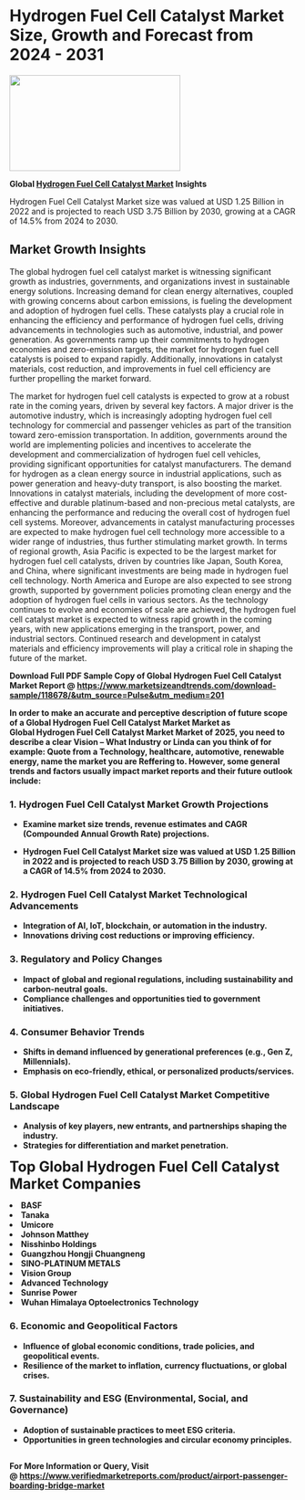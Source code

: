 <H1>Hydrogen Fuel Cell Catalyst Market Size, Growth and Forecast from 2024 - 2031</H1><img class="aligncenter size-medium wp-image-584254" src="https://thirdeyenews.in/wp-content/uploads/2024/09/Global-Market-Research-300x168.jpeg" alt="" width="300" height="168" /><p><strong>Global&nbsp;<a href="https://www.marketsizeandtrends.com/download-sample/118678/&amp;utm_source=Pulse&amp;utm_medium=201">Hydrogen Fuel Cell Catalyst Market</a> Insights</strong></p><p>Hydrogen Fuel Cell Catalyst Market size was valued at USD 1.25 Billion in 2022 and is projected to reach USD 3.75 Billion by 2030, growing at a CAGR of 14.5% from 2024 to 2030.</p><p><h2>Market Growth Insights</h2> <p>The global hydrogen fuel cell catalyst market is witnessing significant growth as industries, governments, and organizations invest in sustainable energy solutions. Increasing demand for clean energy alternatives, coupled with growing concerns about carbon emissions, is fueling the development and adoption of hydrogen fuel cells. These catalysts play a crucial role in enhancing the efficiency and performance of hydrogen fuel cells, driving advancements in technologies such as automotive, industrial, and power generation. As governments ramp up their commitments to hydrogen economies and zero-emission targets, the market for hydrogen fuel cell catalysts is poised to expand rapidly. Additionally, innovations in catalyst materials, cost reduction, and improvements in fuel cell efficiency are further propelling the market forward.</p> <p><strong></strong></p> <p>The market for hydrogen fuel cell catalysts is expected to grow at a robust rate in the coming years, driven by several key factors. A major driver is the automotive industry, which is increasingly adopting hydrogen fuel cell technology for commercial and passenger vehicles as part of the transition toward zero-emission transportation. In addition, governments around the world are implementing policies and incentives to accelerate the development and commercialization of hydrogen fuel cell vehicles, providing significant opportunities for catalyst manufacturers. The demand for hydrogen as a clean energy source in industrial applications, such as power generation and heavy-duty transport, is also boosting the market. Innovations in catalyst materials, including the development of more cost-effective and durable platinum-based and non-precious metal catalysts, are enhancing the performance and reducing the overall cost of hydrogen fuel cell systems. Moreover, advancements in catalyst manufacturing processes are expected to make hydrogen fuel cell technology more accessible to a wider range of industries, thus further stimulating market growth. In terms of regional growth, Asia Pacific is expected to be the largest market for hydrogen fuel cell catalysts, driven by countries like Japan, South Korea, and China, where significant investments are being made in hydrogen fuel cell technology. North America and Europe are also expected to see strong growth, supported by government policies promoting clean energy and the adoption of hydrogen fuel cells in various sectors. As the technology continues to evolve and economies of scale are achieved, the hydrogen fuel cell catalyst market is expected to witness rapid growth in the coming years, with new applications emerging in the transport, power, and industrial sectors. Continued research and development in catalyst materials and efficiency improvements will play a critical role in shaping the future of the market. <p><strong></p><p><span class=""><strong>Download Full PDF Sample Copy of Global Hydrogen Fuel Cell Catalyst Market Report</strong> @ <a href="https://www.marketsizeandtrends.com/download-sample/118678/&amp;utm_source=Pulse&amp;utm_medium=201" target="_blank">https://www.marketsizeandtrends.com/download-sample/118678/&amp;utm_source=Pulse&amp;utm_medium=201</a></span></p><p>In order to make an accurate and perceptive description of future scope of a Global&nbsp;Hydrogen Fuel Cell Catalyst Market Market as Global&nbsp;Hydrogen Fuel Cell Catalyst Market Market of 2025, you need to describe a clear Vision &ndash; What Industry or Linda can you think of for example: Quote from a Technology, healthcare, automotive, renewable energy, name the market you are Reffering to. However, some general trends and factors usually impact market reports and their future outlook include:</p><h3>1.&nbsp;<strong>Hydrogen Fuel Cell Catalyst Market Growth Projections</strong></h3><ul><li>Examine market size trends, revenue estimates and CAGR (Compounded Annual Growth Rate) projections.</li><li><p>Hydrogen Fuel Cell Catalyst Market size was valued at USD 1.25 Billion in 2022 and is projected to reach USD 3.75 Billion by 2030, growing at a CAGR of 14.5% from 2024 to 2030.</p></li></ul><h3>2.&nbsp;<strong>Hydrogen Fuel Cell Catalyst Market Technological Advancements</strong></h3><ul><li>Integration of AI, IoT, blockchain, or automation in the industry.</li><li>Innovations driving cost reductions or improving efficiency.</li></ul><h3>3.&nbsp;<strong>Regulatory and Policy Changes</strong></h3><ul><li>Impact of global and regional regulations, including sustainability and carbon-neutral goals.</li><li>Compliance challenges and opportunities tied to government initiatives.</li></ul><h3>4.&nbsp;<strong>Consumer Behavior Trends</strong></h3><ul><li>Shifts in demand influenced by generational preferences (e.g., Gen Z, Millennials).</li><li>Emphasis on eco-friendly, ethical, or personalized products/services.</li></ul><h3>5.&nbsp;<strong>Global Hydrogen Fuel Cell Catalyst Market Competitive Landscape</strong></h3><ul><li>Analysis of key players, new entrants, and partnerships shaping the industry.</li><li>Strategies for differentiation and market penetration.</li></ul><p data-pm-slice="1 1 []"><span style="color: inherit; font-family: inherit; font-size: 25px;">Top Global Hydrogen Fuel Cell Catalyst Market Companies</span></p><div class="" data-test-id=""><p><li>BASF</li><li> Tanaka</li><li> Umicore</li><li> Johnson Matthey</li><li> Nisshinbo Holdings</li><li> Guangzhou Hongji Chuangneng</li><li> SINO-PLATINUM METALS</li><li> Vision Group</li><li> Advanced Technology</li><li> Sunrise Power</li><li> Wuhan Himalaya Optoelectronics Technology</li></p></div><h3>6.&nbsp;<strong>Economic and Geopolitical Factors</strong></h3><ul><li>Influence of global economic conditions, trade policies, and geopolitical events.</li><li>Resilience of the market to inflation, currency fluctuations, or global crises.</li></ul><h3>7.&nbsp;<strong>Sustainability and ESG (Environmental, Social, and Governance)</strong></h3><ul><li>Adoption of sustainable practices to meet ESG criteria.</li><li>Opportunities in green technologies and circular economy principles.</li></ul><h2><strong style="font-size: 14px;">For More Information or Query, Visit @&nbsp;</strong><a style="background-color: #ffffff; font-size: 14px;" href="https://www.marketsizeandtrends.com/report/hydrogen-fuel-cell-catalyst-market/" target="_blank">https://www.verifiedmarketreports.com/product/airport-passenger-boarding-bridge-market</a></h2>
